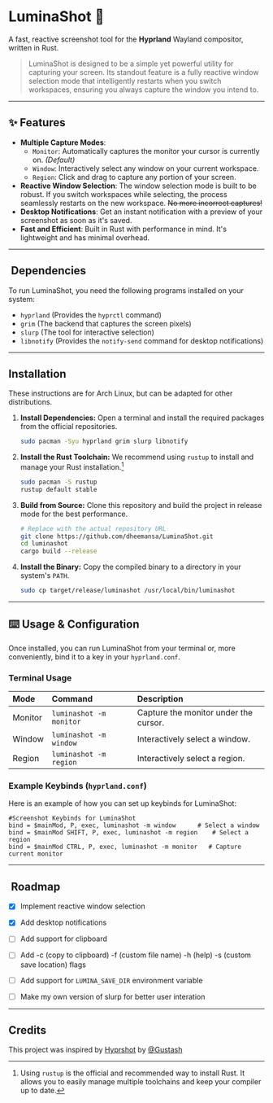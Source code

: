 # LuminaShot 📸

A fast, reactive screenshot tool for the **Hyprland** Wayland compositor, written in Rust.

> LuminaShot is designed to be a simple yet powerful utility for capturing your screen. Its standout feature is a fully reactive window selection mode that intelligently restarts when you switch workspaces, ensuring you always capture the window you intend to.

---

## ✨ Features

* **Multiple Capture Modes**:
    * `Monitor`: Automatically captures the monitor your cursor is currently on. *(Default)*
    * `Window`: Interactively select any window on your current workspace.
    * `Region`: Click and drag to capture any portion of your screen.
* **Reactive Window Selection**: The window selection mode is built to be robust. If you switch workspaces while selecting, the process seamlessly restarts on the new workspace. ~~No more incorrect captures!~~
* **Desktop Notifications**: Get an instant notification with a preview of your screenshot as soon as it's saved.
* **Fast and Efficient**: Built in Rust with performance in mind. It's lightweight and has minimal overhead.

---

## ️ Dependencies

To run LuminaShot, you need the following programs installed on your system:

-   `hyprland` (Provides the `hyprctl` command)
-   `grim` (The backend that captures the screen pixels)
-   `slurp` (The tool for interactive selection)
-   `libnotify` (Provides the `notify-send` command for desktop notifications)

---

##  Installation

These instructions are for Arch Linux, but can be adapted for other distributions.

1.  **Install Dependencies:**
    Open a terminal and install the required packages from the official repositories.
    ```bash
    sudo pacman -Syu hyprland grim slurp libnotify
    ```

2.  **Install the Rust Toolchain:**
    We recommend using `rustup` to install and manage your Rust installation.[^1]
    ```bash
    sudo pacman -S rustup
    rustup default stable
    ```

3.  **Build from Source:**
    Clone this repository and build the project in release mode for the best performance.
    ```bash
    # Replace with the actual repository URL
    git clone https://github.com/dheemansa/LuminaShot.git
    cd luminashot
    cargo build --release
    ```

4.  **Install the Binary:**
    Copy the compiled binary to a directory in your system's `PATH`.
    ```bash
    sudo cp target/release/luminashot /usr/local/bin/luminashot
    ```

---

## ⌨️ Usage & Configuration

Once installed, you can run LuminaShot from your terminal or, more conveniently, bind it to a key in your `hyprland.conf`.

### Terminal Usage

| Mode | Command | Description |
| :--- | :--- | :--- |
| Monitor | `luminashot -m monitor` | Capture the monitor under the cursor. |
| Window | `luminashot -m window` | Interactively select a window. |
| Region | `luminashot -m region` | Interactively select a region. |

### Example Keybinds (`hyprland.conf`)

Here is an example of how you can set up keybinds for LuminaShot:

```
#Screenshot Keybinds for LuminaShot
bind = $mainMod, P, exec, luminashot -m window      # Select a window
bind = $mainMod SHIFT, P, exec, luminashot -m region    # Select a region
bind = $mainMod CTRL, P, exec, luminashot -m monitor   # Capture current monitor
```

---

## ️ Roadmap

-   [x] Implement reactive window selection
-   [x] Add desktop notifications
-   [ ] Add support for clipboard
-   [ ] Add -c (copy to clipboard) -f (custom file name) -h (help) -s (custom save location)  flags 
-   [ ] Add support for `LUMINA_SAVE_DIR` environment variable
-   [ ] Make my own version of slurp for better user interation


---

##  Credits

This project was inspired by [Hyprshot](https://github.com/Gustash/Hyprshot) by [@Gustash](https://github.com/Gustash)



[^1]: Using `rustup` is the official and recommended way to install Rust. It allows you to easily manage multiple toolchains and keep your compiler up to date.
